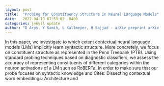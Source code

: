 ```yaml
---
layout: post
title:  "Probing for Constituency Structure in Neural Language Models"
date:   2022-04-19 07:59:02 -0400
categories: jekyll update
author: "D Arps, Y Samih, L Kallmeyer, H Sajjad - arXiv preprint arXiv:2204.06201, 2022"
---
```

In this paper, we investigate to which extent contextual neural language models (LMs) implicitly learn syntactic structure. More concretely, we focus on constituent structure as represented in the Penn Treebank (PTB). Using standard probing techniques based on diagnostic classifiers, we assess the accuracy of representing constituents of different categories within the neuron activations of a LM such as RoBERTa. In order to make sure that our probe focuses on syntactic knowledge and Cites: Dissecting contextual word embeddings: Architecture and